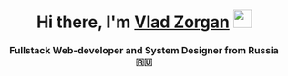 <h1 align="center">Hi there, I'm <a href="https://vladzorgan.ru/" target="_blank">Vlad Zorgan</a> 
<img src="https://github.com/blackcater/blackcater/raw/main/images/Hi.gif" height="32"/></h1>
<h3 align="center">Fullstack Web-developer and System Designer from Russia 🇷🇺</h3>
